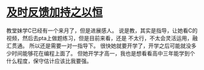 # [及时反馈加持之以恒](https://github.com/mentaLwz/gitblogOfMental/issues/2)

教堂妹学C已经有一个来月了，但是进展感人。
说是教，其实是指导，让她看C的视频，然后去pta上做题练习，但是目前来看，还是
不太行，不太会灵活运用，融汇贯通。
所以还是需要一对一指导下。
很快她就要开学了，开学之后可能就没多少时间能够花在编程上面了。
但她开学才高一，我也是想看看高中三年能学到个什么程度，保守估计应该比我要强。